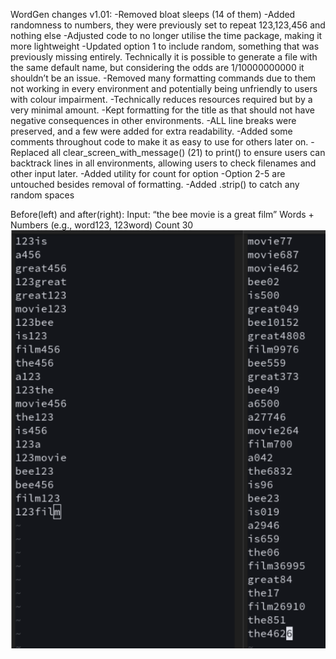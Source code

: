 WordGen changes v1.01:
-Removed bloat sleeps (14 of them) 
-Added randomness to numbers, they were previously set to repeat 123,123,456 and nothing else
-Adjusted code to no longer utilise the time package, making it more lightweight
  -Updated option 1 to include random, something that was previously missing entirely. Technically it is possible to generate a file with the same default name, but considering the odds are 1/10000000000 it shouldn’t be an issue.
-Removed many formatting commands due to them not working in every environment and potentially being unfriendly to users with colour impairment.
  -Technically reduces resources required but by a very minimal amount. 
  -Kept formatting for the title as that should not have negative consequences in other environments.
  -ALL line breaks were preserved, and a few were added for extra readability.
-Added some comments throughout code to make it as easy to use for others later on.
-Replaced all clear_screen_with_message() (21) to print() to ensure users can backtrack lines in all environments, allowing users to check filenames and other input later.
-Added utility for count for option
-Option 2-5 are untouched besides removal of formatting.
-Added .strip() to catch any random spaces

Before(left) and after(right): Input:
“the bee movie is a great film”
Words + Numbers (e.g., word123, 123word)
Count 30
![](images/1.01_changes.png)

